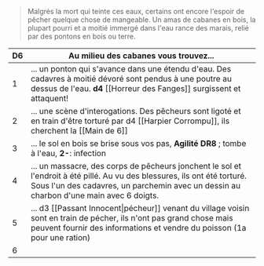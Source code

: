 > Malgrés la mort qui teinte ces eaux, certains ont encore l'espoir de pêcher quelque chose de mangeable.
> Un amas de cabanes en bois, la plupart pourri et a moitié immergé dans l'eau rance des marais, relié par des pontons en bois ou terre.

| D6  | Au milieu des cabanes vous trouvez...                                                                                                                                                                               |
| --- | ------------------------------------------------------------------------------------------------------------------------------------------------------------------------------------------------------------------- |
| 1   | ... un ponton qui s'avance dans une étendu d'eau. Des cadavres à moitié dévoré sont pendus à une poutre au dessus de l'eau. **d4** [[Horreur des Fanges]] surgissent et attaquent!                                  |
| 2   | ... une scène d'interogations. Des pêcheurs sont ligoté et en train d'être torturé par d4 [[Harpier Corrompu]], ils cherchent la [[Main de 6]]                                                                      |
| 3   | ... le sol en bois se brise sous vos pas, **Agilité DR8** ; tombe à l'eau, **2-**: infection                                                                                                                        |
| 4   | ... un massacre, des corps de pêcheurs jonchent le sol et l'endroit à été pillé. Au vu des blessures, ils ont été torturé. Sous l'un des cadavres, un parchemin avec un dessin au charbon d'une main avec 6 doigts. |
| 5   | ... d3 [[Passant Innocent\|pécheur]] venant du village voisin sont en train de pécher, ils n'ont pas grand chose mais peuvent fournir des informations et vendre du poisson (1a pour une ration)                    |
| 6   |                                                                                                                                                                                                                     |

